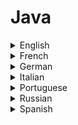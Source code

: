 # Java

<details>
  <summary>English</summary>
  
  ### Materials
- [W3Schools](https://www.w3schools.com/java/default.asp)
- [Awesome-Java](https://github.com/akullpp/awesome-java)
- [Awesome Java](http://java-lang.github.io/awesome-java/)
- [Learn Java Online](https://www.learnjavaonline.org/)
- [Codecademy](https://www.codecademy.com/learn/learn-java)
- [Edx](https://www.edx.org/course/learn-to-program-in-java-1)
- [Java Tutorial for Beginners](https://www.udemy.com/java-tutorial/)
- [Geeks for Geeks](https://www.geeksforgeeks.org/java-how-to-start-learning-java/)
- [Java 101](https://www.javaworld.com/article/2076075/learn-java/core-java-learn-java-from-the-ground-up.html)
- [Programiz](https://www.programiz.com/java-programming)
- [Java Programming Basics](https://www.udacity.com/course/java-programming-basics--ud282)
- [Tutorialspoint](https://www.tutorialspoint.com/java/)
- [Sololearn](https://www.sololearn.com/Course/Java/)
- [IBM Java Intro](https://www.ibm.com/developerworks/java/tutorials/j-introtojava1/index.html)
- [Java for Beginners](https://beginnersbook.com/java-tutorial-for-beginners-with-examples/)
- [Java 8 Tutorial](https://howtodoinjava.com/java-8-tutorial/)
- [Guru 99](https://www.guru99.com/java-tutorial.html)
- [Java in 21 days](https://www.cs.cmu.edu/afs/cs.cmu.edu/user/gchen/www/download/java/LearnJava.pdf)
- [Javatpoint](https://www.javatpoint.com/java-tutorial)
- [Reddit](https://www.reddit.com/r/learnjava/)
- [C4learn](http://www.c4learn.com/javaprogramming/)
- [Home and Learn](https://www.homeandlearn.co.uk/java/java.html)
- [Fresh 2 Fresh](https://fresh2refresh.com/java-tutorial/)
- [Wikiversity](https://en.wikiversity.org/wiki/Learning_Java)
- [Wikipedia](https://en.wikipedia.org/wiki/Java_(programming_language))
- [Java Beginners](https://www.androidauthority.com/java-tutorial-beginners-2-582147/)
- [Princeton Java](https://introcs.cs.princeton.edu/java/home/)
- [Learn X in Y minutes](https://learnxinyminutes.com/docs/java/)
- [Java in One Day](http://www.paradise.caltech.edu/cook/Workshop/Java/Overview.html)
- [Java Source Codes](https://www.programmingsimplified.com/java-source-codes)
- [Data-flair](https://data-flair.training/blogs/java-tutorial/)
- [Java Lessons](https://github.com/mafudge/LearnJava)
- [Java in 30 minutes](https://www.youtube.com/watch?v=WPvGqX-TXP0)
- [Java Full Course](https://www.youtube.com/watch?v=grEKMHGYyns)
- [The New Boston](https://www.youtube.com/watch?v=Hl-zzrqQoSE&amp;list=PLFE2CE09D83EE3E28)
- [Advanced Java](http://enos.itcollege.ee/~jpoial/allalaadimised/reading/Advanced-java.pdf)
- [Java for Beginners](http://staff.um.edu.mt/__data/assets/pdf_file/0010/57169/jn.pdf)
- [Introduction to Programming using Java](https://math.hws.edu/eck/cs124/downloads/javanotes6-linked.pdf)
- [Java Basics](https://www.cs.usfca.edu/~parrt/doc/java/JavaBasics-notes.pdf)
- [Java Programming Basics](http://www.mhhe.com/engcs/compsci/wu2/information/olc/pdf/powerpoint/ppt_ch2.pdf)
- [Java with 101 Examples](https://www.cp.eng.chula.ac.th/books/wp-content/uploads/sites/5/2018/01/java101.pdf)
- [Programming in Java](https://www.cl.cam.ac.uk/teaching/2006/ProgJava/java.pdf)
- [Thinking in Java](http://vergil.chemistry.gatech.edu/resources/programming/pdf/TIJ2.pdf)
- [Intro to Java](https://www.cs.drexel.edu/~spiros/teaching/java.pdf)
- [Java SE6](http://miageprojet2.unice.fr/@api/deki/files/1384/=D61748GC11_EP.pdf)
- [Java Lecture 1](http://www.cs.columbia.edu/~boyaci/courses/w3101_spring_09/Java_Lecture_1.pdf)
- [Java Guide](https://bbarrettchs.weebly.com/uploads/3/7/7/8/37782575/lvp_java_text.pdf)
- [Multithreaded Programming](http://www.buyya.com/java/Chapter14.pdf)
- [Java Tutorial - For Beginners](https://www.youtube.com/watch?v=Yv_4RXyLjL8&ab_channel=TechWithTim)
- [100 Java Mistakes and How to Avoid Them](https://www.manning.com/books/100-java-mistakes-and-how-to-avoid-them)
</details>

<details>
  <summary>French</summary>
  
  ### Materials
- [OpenClassRooms](https://openclassrooms.com/fr/courses/26832-apprenez-a-programmer-en-java)
- [Developpez Java](https://jmdoudoux.developpez.com/cours/developpons/java/)
- [Java les Bases](http://igm.univ-mlv.fr/~duris/JAVA/IR1/JavaLesBases.pdf)
- [Java Bases du Langage](https://fr.wikibooks.org/wiki/Programmation_Java/Bases_du_langage)
- [Livret Java](https://www.emse.fr/~picard/cours/1A/java/livretJava.pdf)
- [Apprendre Java](https://www.ukonline.be/cours/java/apprendre-java)
- [Java](https://fr.wikiversity.org/wiki/Java)
- [Cours Java](http://webpages.lss.supelec.fr/perso/hugues.mounier/Teaching/Java_files/JCours/polyBasesJavaHM.pdf)
</details>

<details>
  <summary>German</summary>
  
  ### Materials
- [Java-Programmieren](http://www.java-programmieren.com/)
- [Java Tutorial](http://www.gailer-net.de/tutorials/java/java-toc.html)
- [Grundlagen der Programmierung](https://www4.fh-swf.de/media/java.pdf)
- [Java 7](https://www.uni-trier.de/fileadmin/urt/doku/java/v70/Java7.pdf)
- [Grafikprogrammierung](http://www.ips.tu-braunschweig.de/struckmann/prog12/grafik.pdf)
- [Objektorientierte](http://www.ips.tu-braunschweig.de/struckmann/prog12/objekt.pdf)
</details>

<details>
  <summary>Italian</summary>
  
  ### Materials
- [Guida Java](https://www.html.it/guide/guida-java/)
- [Introduzione al linguaggio Java](http://pages.di.unipi.it/milazzo/teaching/AA1314-ProgJava/slides/2-Intro-Java.pdf)
- [Programmare in Java](http://vecchio.iet.unipi.it/programmazione-avanzata/files/2015/10/VolumeI.pdf)
- [Java Pratico](https://www.webmasterpoint.org/programmazione/java/java-pratico/)
- [Manuale Pratico di Java](http://www.brescianet.com/appunti/riservata/ManualePraticoJava.pdf)
- [Programmazione di Base](http://www.isib.cnr.it/Paolo.Bison/didattica/corsojava/javabookA.pdf)
- [Corso Java](https://www.quellidiinformatica.org/upload/49/0/CorsoJava.pdf)
- [Linguaggio Java](https://users.dimi.uniud.it/~demis.ballis/java-slides.pdf)
- [Panoramica su Java](http://www.diit.unict.it/users/alongheu/lingtlc/aa1011/lezione03_introjava.pdf)
- [Java Swing](http://www.agentgroup.unimore.it/Zambonelli/didattica/reti/Java/JavaSwing.pdf)
- [Thread in Java](http://www.apogeonline.com/2006/libri/88-503-2397-2/ebook/pdf/2397_Cap18.pdf)
</details>

<details>
  <summary>Portuguese</summary>
  
  ### Materials
- [Guia Completo de Java](https://www.devmedia.com.br/guia/linguagem-java/38169)
- [Curso de Java](https://www.programacaoprogressiva.net/2012/08/curso-de-java.html)
- [Programação Java](https://www.dm.ufscar.br/profs/waldeck/curso/java/)
- [Curso de Programação em Java](http://portaldoprofessor.mec.gov.br/storage/materiais/0000014210.pdf)
- [Programação em Java](http://www.faeterj-rio.edu.br/downloads/bbv/0031.pdf)
- [Curso de Java](https://excript.com/curso-de-java.html)
- [Curso ITA](https://www.coursera.org/learn/orientacao-a-objetos-com-java)
- [Java e Orientação a Objetos](https://www.caelum.com.br/download/caelum-java-objetos-fj11.pdf)
- [Tutorial Java](http://www.ic.unicamp.br/~cmrubira/JAVATUT14PDF.pdf)
- [Java Web](http://homepage.ufp.pt/lmbg/textos/java_intro.pdf)
</details>

<details>
  <summary>Russian</summary>
  
  ### Materials
- [Metanit](https://metanit.com/java/tutorial/)
- [Academic](https://dic.academic.ru/dic.nsf/ruwiki/1219341)
- [Operatory Java](http://www.internet-technologies.ru/articles/operatory-java.html)
- [Cyclowiki](http://cyclowiki.org/wiki/Java)
- [Javabasic](http://java-online.ru/java-basic.xhtml)
- [Helloworld.ru](http://www.helloworld.ru/texts/comp/lang/java/java/03.htm)
- [Wikiznanie](http://www.wikiznanie.ru/wp/index.php/Java)
</details>

<details>
  <summary>Spanish</summary>
  
  ### Materials
- [Curso de Java Básico](https://codigofacilito.com/cursos/JAVA)
- [Wikibooks](https://es.wikibooks.org/wiki/Programaci%C3%B3n_en_Java)
- [Programación en el lenguaje Java](http://www.sc.ehu.es/sbweb/fisica/cursoJava/Intro.htm)
- [Java Resources](https://users.dcc.uchile.cl/~lmateu/Java/)
- [Introducción a la programación con Java](http://vios.dc.fi.udc.es/tp/ficheiros/java08.pdf)
- [Java Avanzado](http://www.jtech.ua.es/j2ee/publico/lja-2012-13/wholesite.pdf)
- [Ejercicios de Programación en Java](http://www.eduinnova.es/monografias2011/ene2011/java.pdf)
- [Java Web](http://www.cua.uam.mx/pdfs/revistas_electronicas/libros-electronicos/2017/java/Java.pdf)
- [Programación Estructurada en Java](https://www.tlm.unavarra.es/pluginfile.php/25152/mod_resource/content/0/apuntes_java.pdf)
</details>

